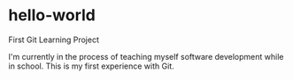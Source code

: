 # hello-world
First Git Learning Project

I'm currently in the process of teaching myself software development while in school. 
This is my first experience with Git. 
